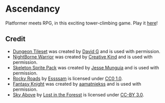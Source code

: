 # Ascendancy
Platformer meets RPG, in this exciting tower-climbing game. Play it [here](https://madavidcoder.itch.io/ascendancy)!

## Credit
- [Dungeon Tileset](https://incolgames.itch.io/dungeon-platformer-tile-set-pixel-art) was created by [David G](https://incolgames.itch.io/) and is used with permission.
- [NightBorne Warrior](https://creativekind.itch.io/nightborne-warrior) was created by [Creative Kind](https://creativekind.itch.io/nightborne-warrior) and is used with permission.
- [Skeleton Sprite Pack](https://jesse-m.itch.io/skeleton-pack) was created by [Jesse Munguia](https://www.jessemunguia.com/) and is used with permission.
- [Rocky Roads](https://essssam.itch.io/rocky-roads) by [Essssam](https://itch.io/profile/essssam) is licensed under [CC0 1.0](https://creativecommons.org/publicdomain/zero/1.0/).
- [Fantasy Knight](https://aamatniekss.itch.io/fantasy-knight-free-pixelart-animated-character) was created by [aamatniekss](https://aamatniekss.itch.io/) and is used with permission.
- [Sky Above](https://lostintheforest.bandcamp.com/track/sky-above) by [Lost in the Foresst](https://lostintheforest.bandcamp.com/) is licensed under [CC-BY 3.0](https://creativecommons.org/licenses/by/3.0/).
